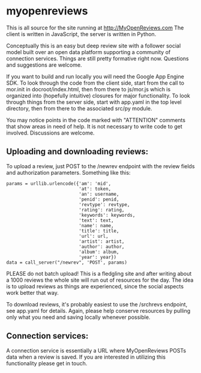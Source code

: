 myopenreviews
=============

This is all source for the site running at http://MyOpenReviews.com
The client is written in JavaScript, the server is written in Python.

Conceptually this is an easy but deep review site with a follower
social model built over an open data platform supporting a community
of connection services.  Things are still pretty formative right now.
Questions and suggestions are welcome.

If you want to build and run locally you will need the Google App
Engine SDK.  To look through the code from the client side, start from
the call to mor.init in docroot/index.html, then from there to
js/mor.js which is organized into (hopefully intuitive) closures for
major functionality.  To look through things from the server side,
start with app.yaml in the top level directory, then from there to the
associated src/py module.

You may notice points in the code marked with "ATTENTION" comments
that show areas in need of help.  It is not necessary to write code to
get involved.  Discussions are welcome.


Uploading and downloading reviews:
---------------------------------

To upload a review, just POST to the /newrev endpoint with the review
fields and authorization parameters.  Something like this:

    params = urllib.urlencode({'am': 'mid',
                               'at': token,
                               'an': username,
                               'penid': penid,
                               'revtype': revtype,
                               'rating': rating,
                               'keywords': keywords,
                               'text': text,
                               'name': name,
                               'title': title,
                               'url': url,
                               'artist': artist,
                               'author': author,
                               'album': album,
                               'year': year})
    data = call_server("/newrev", 'POST', params)

PLEASE do not batch upload!  This is a fledgling site and after
writing about a 1000 reviews the whole site will run out of resources
for the day.  The idea is to upload reviews as things are experienced,
since the social aspects work better that way.

To download reviews, it's probably easiest to use the /srchrevs
endpoint, see app.yaml for details.  Again, please help conserve
resources by pulling only what you need and saving locally whenever
possible.


Connection services:
-------------------

A connection service is essentially a URL where MyOpenReviews POSTs
data when a review is saved.  If you are interested in utilizing this
functionality please get in touch.

